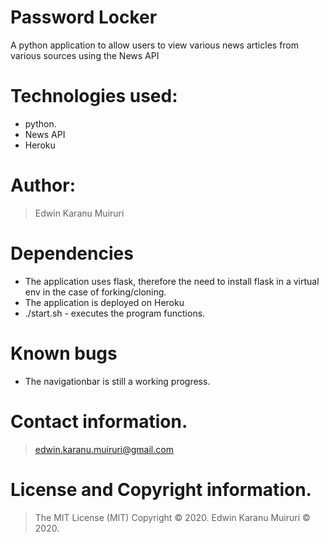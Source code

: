 # Password Locker
A python application to allow users to view various news articles from various sources using the News API

# Technologies used: 
* python.
* News API
* Heroku

# Author: 
> Edwin Karanu Muiruri

# Dependencies
* The application uses flask, therefore the need to install flask in a virtual env in the case of forking/cloning.
* The application is deployed on Heroku
* ./start.sh - executes the program functions.

# Known bugs
* The navigationbar is still a working progress.

# Contact information.
> edwin.karanu.muiruri@gmail.com

# License and Copyright information.
> The MIT License (MIT) Copyright © 2020.
> Edwin Karanu Muiruri © 2020.
